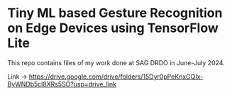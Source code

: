# Tiny ML based Gesture Recognition on Edge Devices using TensorFlow Lite

This repo contains files of my work done at SAG DRDO in June-July 2024.

Link -> https://drive.google.com/drive/folders/15Dyr0pPeKnxGQIx-ByWNDb5cl8XRs5SO?usp=drive_link
